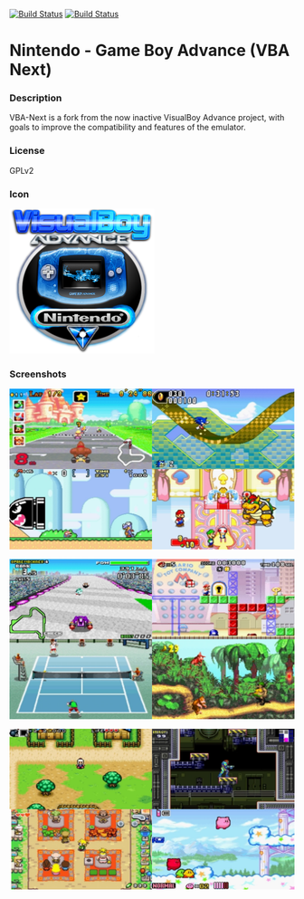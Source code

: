 [![Build Status](https://travis-ci.org/kodi-game/game.libretro.vba-next.svg?branch=master)](https://travis-ci.org/kodi-game/game.libretro.vba-next)
[![Build Status](https://ci.appveyor.com/api/projects/status/github/kodi-game/game.libretro.vba-next?svg=true)](https://ci.appveyor.com/project/kodi-game/game-libretro-vba-next)

# Nintendo - Game Boy Advance (VBA Next)

### Description
VBA-Next is a fork from the now inactive VisualBoy Advance project, with goals to improve the compatibility and features of the emulator.

### License
GPLv2

### Icon

![Icon](game.libretro.vba-next/resources/icon.png)

### Screenshots

![Screenshot](game.libretro.vba-next/resources/screenshot-01.jpg)

![Screenshot](game.libretro.vba-next/resources/screenshot-02.jpg)

![Screenshot](game.libretro.vba-next/resources/screenshot-03.jpg)


